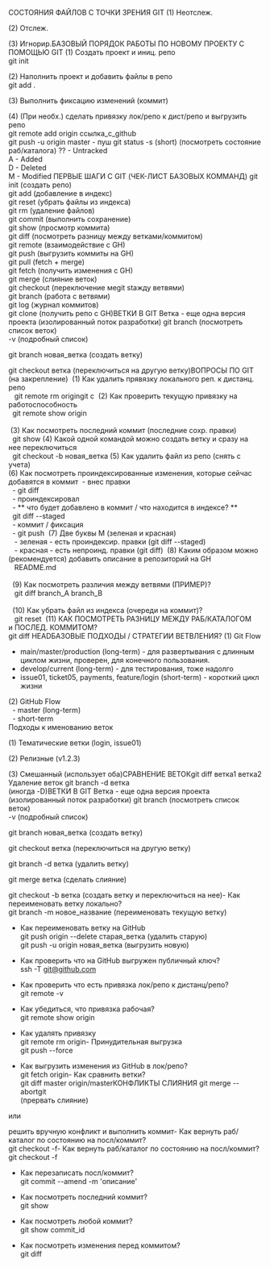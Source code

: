 СОСТОЯНИЯ ФАЙЛОВ С ТОЧКИ ЗРЕНИЯ GIT (1) Неотслеж.  
  
(2) Отслеж.  
  
(3) Игнорир.БАЗОВЫЙ ПОРЯДОК РАБОТЫ ПО НОВОМУ ПРОЕКТУ С ПОМОЩЬЮ GIT (1) Создать проект и иниц. репо  
git init  
  
(2) Наполнить проект и добавить файлы в репо  
git add .  
  
(3) Выполнить фиксацию изменений (коммит)  
  
(4) (При необх.) сделать привязку лок/репо к дист/репо и выгрузить репо  
git remote add origin ссылка_с_github  
git push -u origin master - пуш 
git status -s (short) (посмотреть состояние раб/каталога)
?? - Untracked  
A - Added  
D - Deleted  
M - Modified
ПЕРВЫЕ ШАГИ С GIT (ЧЕК-ЛИСТ БАЗОВЫХ КОММАНД) git init (создать репо)  
git add (добавление в индекс)  
git reset (убрать файлы из индекса)  
git rm (удаление файлов)  
git commit (выполнить сохранение)  
git show (просмотр коммита)  
git diff (посмотреть разницу между ветками/коммитом)  
git remote (взаимодействие с GH)  
git push (выгрузить коммиты на GH)  
git pull (fetch + merge)  
git fetch (получить изменения с GH)  
git merge (слияние веток)  
git checkout (переключение меgit staжду ветвями)  
git branch (работа с ветвями)  
git log (журнал коммитов)  
git clone (получить репо с GH)ВЕТКИ В GIT Ветка - еще одна версия проекта (изолированный поток разработки) git branch (посмотреть список веток)  
-v (подробный список)  
  
git branch новая_ветка (создать ветку)  
  
git checkout ветка (переключиться на другую ветку)ВОПРОСЫ ПО GIT (на закрепление) 
(1) Как удалить прявязку локального реп. к дистанц. репо  
   git remote rm origingit c 
(2) Как проверить текущую привязку на работоспособность  
  git remote show origin  
   
 (3) Как посмотреть последний коммит (последние сохр. правки)  
  git show (4) Какой одной командой можно создать ветку и сразу на нее переключиться  
  git checkout -b новая_ветка (5) Как удалить файл из репо (снять с учета)  
(6) Как посмотреть проиндексированные изменения, которые сейчас добавятся в коммит  - внес правки  
  - git diff  
  - проиндексировал  
  - ** что будет добавлено в коммит / что находится в индексе? **  
  git diff --staged  
  - коммит / фиксация  
  - git push  (7) Две буквы M (зеленая и красная)  
   - зеленая - есть проиндексир. правки (git diff --staged)  
   - красная - есть непроинд. правки (git diff)  (8) Каким образом можно (рекомендуется) добавить описание в репозиторий на GH  
   README.md  
    
  (9) Как посмотреть различия между ветвями (ПРИМЕР)?  
   git diff branch_A branch_B  
    
  (10) Как убрать файл из индекса (очереди на коммит)?  
   git reset  (11) КАК ПОСМОТРЕТЬ РАЗНИЦУ МЕЖДУ РАБ/КАТАЛОГОМ  
и ПОСЛЕД. КОММИТОМ?  
git diff HEADБАЗОВЫЕ ПОДХОДЫ / СТРАТЕГИИ ВЕТВЛЕНИЯ? (1) Git Flow  
- main/master/production (long-term) - для развертывания с длинным циклом жизни, проверен, для конечного пользования.  
- develop/current (long-term) - для тестирования, тоже надолго  
- issue01, ticket05, payments, feature/login (short-term) - короткий цикл жизни  
  
(2) GitHub Flow  
  - master (long-term)  
  - short-term  
Подходы к именованию веток  
  
(1) Тематические ветки (login, issue01)  
  
(2) Релизные (v1.2.3)  
  
(3) Смешанный (использует оба)СРАВНЕНИЕ ВЕТОКgit diff ветка1 ветка2  
Удаление веток git branch -d ветка  
(иногда -D)ВЕТКИ В GIT Ветка - еще одна версия проекта (изолированный поток разработки) git branch (посмотреть список веток)  
-v (подробный список)  
  
git branch новая_ветка (создать ветку)  
  
git checkout ветка (переключиться на другую ветку)  
  
git branch -d ветка (удалить ветку)  
  
git merge ветка (сделать слияние)  
  
git checkout -b ветка (создать ветку и переключиться на нее)- Как переименовать ветку локально?  
git branch -m новое_название (переименовать текущую ветку)  
  
- Как переименовать ветку на GitHub  
git push origin --delete старая_ветка (удалить старую)  
git push -u origin новая_ветка (выгрузить новую)  
  
- Как проверить что на GitHub выгружен публичный ключ?  
ssh -T [git@github.com](mailto:git@github.com)  
  
- Как проверить что есть привязка лок/репо к дистанц/репо?  
git remote -v  
  
- Как убедиться, что привязка рабочая?  
git remote show origin  
  
- Как удалять привязку  
git remote rm origin- Принудительная выгрузка  
git push --force  
  
- Как выгрузить изменения из GitHub в лок/репо?  
git fetch origin- Как сравнить ветки?  
git diff master origin/masterКОНФЛИКТЫ СЛИЯНИЯ git merge --abortgit  
(прервать слияние)  
  
или  
  
решить вручную конфликт и выполнить коммит- Как вернуть раб/каталог по состоянию на посл/коммит?  
git checkout -f- Как вернуть раб/каталог по состоянию на посл/коммит?  
git checkout -f  
  
- Как перезаписать посл/коммит?  
git commit --amend -m 'описание'  
  
- Как посмотреть последний коммит?  
git show  
  
- Как посмотреть любой коммит?  
git show commit_id  
  
- Как посмотреть изменения перед коммитом?  
git diff